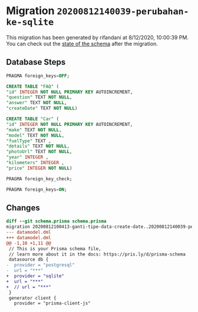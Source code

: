 # Migration `20200812140039-perubahan-ke-sqlite`

This migration has been generated by rifandani at 8/12/2020, 10:00:39 PM.
You can check out the [state of the schema](./schema.prisma) after the migration.

## Database Steps

```sql
PRAGMA foreign_keys=OFF;

CREATE TABLE "FAQ" (
"id" INTEGER NOT NULL PRIMARY KEY AUTOINCREMENT,
"question" TEXT NOT NULL,
"answer" TEXT NOT NULL,
"createDate" TEXT NOT NULL)

CREATE TABLE "Car" (
"id" INTEGER NOT NULL PRIMARY KEY AUTOINCREMENT,
"make" TEXT NOT NULL,
"model" TEXT NOT NULL,
"fuelType" TEXT ,
"details" TEXT NOT NULL,
"photoUrl" TEXT NOT NULL,
"year" INTEGER ,
"kilometers" INTEGER ,
"price" INTEGER NOT NULL)

PRAGMA foreign_key_check;

PRAGMA foreign_keys=ON;
```

## Changes

```diff
diff --git schema.prisma schema.prisma
migration 20200812100413-ganti-tipe-data-create-date..20200812140039-perubahan-ke-sqlite
--- datamodel.dml
+++ datamodel.dml
@@ -1,10 +1,11 @@
 // This is your Prisma schema file,
 // learn more about it in the docs: https://pris.ly/d/prisma-schema
 datasource db {
-  provider = "postgresql"
-  url = "***"
+  provider = "sqlite"
+  url = "***"
+  // url = "***"
 }
 generator client {
   provider = "prisma-client-js"
```


